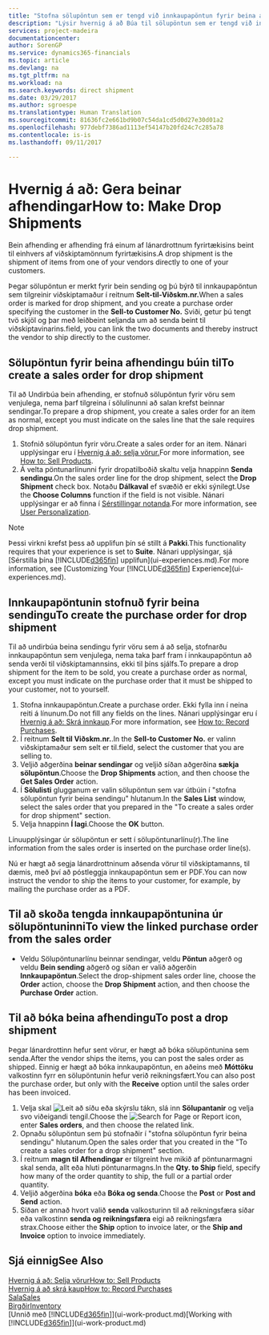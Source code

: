 ```yaml
---
title: "Stofna sölupöntun sem er tengd við innkaupapöntun fyrir beina afhendingu | Microsoft Docs"
description: "Lýsir hvernig á að Búa til sölupöntun sem er tengd við innkaupapöntun til að virkja sendingu beint frá lánardrottni til viðskiptamanns."
services: project-madeira
documentationcenter: 
author: SorenGP
ms.service: dynamics365-financials
ms.topic: article
ms.devlang: na
ms.tgt_pltfrm: na
ms.workload: na
ms.search.keywords: direct shipment
ms.date: 03/29/2017
ms.author: sgroespe
ms.translationtype: Human Translation
ms.sourcegitcommit: 81636fc2e661bd9b07c54da1cd5d0d27e30d01a2
ms.openlocfilehash: 977debf7386ad1113ef54147b20fd24c7c285a78
ms.contentlocale: is-is
ms.lasthandoff: 09/11/2017

---
```

# <a name="how-to-make-drop-shipments"></a><span data-ttu-id="586fa-103">Hvernig á að: Gera beinar afhendingar</span><span class="sxs-lookup"><span data-stu-id="586fa-103">How to: Make Drop Shipments</span></span>
<span data-ttu-id="586fa-104">Bein afhending er afhending frá einum af lánardrottnum fyrirtækisins beint til einhvers af viðskiptamönnum fyrirtækisins.</span><span class="sxs-lookup"><span data-stu-id="586fa-104">A drop shipment is the shipment of items from one of your vendors directly to one of your customers.</span></span>

<span data-ttu-id="586fa-105">Þegar sölupöntun er merkt fyrir bein sending og þú býrð til innkaupapöntun sem tilgreinir viðskiptamaður í reitnum **Selt-til-Viðskm.nr.**</span><span class="sxs-lookup"><span data-stu-id="586fa-105">When a sales order is marked for drop shipment, and you create a purchase order specifying the customer in the **Sell-to Customer No.**</span></span> <span data-ttu-id="586fa-106">Sviði, getur þú tengt tvö skjöl og þar með leiðbeint seljanda um að senda beint til viðskiptavinarins.</span><span class="sxs-lookup"><span data-stu-id="586fa-106">field, you can link the two documents and thereby instruct the vendor to ship directly to the customer.</span></span>

## <a name="to-create-a-sales-order-for-drop-shipment"></a><span data-ttu-id="586fa-107">Sölupöntun fyrir beina afhendingu búin til</span><span class="sxs-lookup"><span data-stu-id="586fa-107">To create a sales order for drop shipment</span></span>
<span data-ttu-id="586fa-108">Til að Undirbúa bein afhending, er stofnuð sölupöntun fyrir vöru sem venjulega, nema þarf tilgreina í sölulínunni að salan krefst beinnar sendingar.</span><span class="sxs-lookup"><span data-stu-id="586fa-108">To prepare a drop shipment, you create a sales order for an item as normal, except you must indicate on the sales line that the sale requires drop shipment.</span></span>

1. <span data-ttu-id="586fa-109">Stofnið sölupöntun fyrir vöru.</span><span class="sxs-lookup"><span data-stu-id="586fa-109">Create a sales order for an item.</span></span> <span data-ttu-id="586fa-110">Nánari upplýsingar eru í [Hvernig á að: selja vörur.](sales-how-sell-products.md)</span><span class="sxs-lookup"><span data-stu-id="586fa-110">For more information, see [How to: Sell Products](sales-how-sell-products.md).</span></span>
2. <span data-ttu-id="586fa-111">Á velta pöntunarlínunni fyrir dropatilboðið skaltu velja hnappinn **Senda sendingu**.</span><span class="sxs-lookup"><span data-stu-id="586fa-111">On the sales order line for the drop shipment, select the **Drop Shipment** check box.</span></span> <span data-ttu-id="586fa-112">Notaðu **Dálkaval** ef svæðið er ekki sýnilegt.</span><span class="sxs-lookup"><span data-stu-id="586fa-112">Use the **Choose Columns** function if the field is not visible.</span></span> <span data-ttu-id="586fa-113">Nánari upplýsingar er að finna í [Sérstillingar notanda](ui-user-personalization.md).</span><span class="sxs-lookup"><span data-stu-id="586fa-113">For more information, see [User Personalization](ui-user-personalization.md).</span></span>

> [!NOTE]  
>   <span data-ttu-id="586fa-114">Þessi virkni krefst þess að upplifun þín sé stillt á **Pakki**.</span><span class="sxs-lookup"><span data-stu-id="586fa-114">This functionality requires that your experience is set to **Suite**.</span></span> <span data-ttu-id="586fa-115">Nánari upplýsingar, sjá [Sérstilla þína [!INCLUDE[d365fin](includes/d365fin_md.md)] upplifun](ui-experiences.md).</span><span class="sxs-lookup"><span data-stu-id="586fa-115">For more information, see [Customizing Your [!INCLUDE[d365fin](includes/d365fin_md.md)] Experience](ui-experiences.md).</span></span>

## <a name="to-create-the-purchase-order-for-drop-shipment"></a><span data-ttu-id="586fa-116">Innkaupapöntunin stofnuð fyrir beina sendingu</span><span class="sxs-lookup"><span data-stu-id="586fa-116">To create the purchase order for drop shipment</span></span>
<span data-ttu-id="586fa-117">Til að undirbúa beina sendingu fyrir vöru sem á að selja, stofnarðu innkaupapöntun sem venjulega, nema taka þarf fram í innkaupapöntun að senda verði til viðskiptamannsins, ekki til þíns sjálfs.</span><span class="sxs-lookup"><span data-stu-id="586fa-117">To prepare a drop shipment for the item to be sold, you create a purchase order as normal, except you must indicate on the purchase order that it must be shipped to your customer, not to yourself.</span></span>

1. <span data-ttu-id="586fa-118">Stofna innkaupapöntun.</span><span class="sxs-lookup"><span data-stu-id="586fa-118">Create a purchase order.</span></span> <span data-ttu-id="586fa-119">Ekki fylla inn í neina reiti á línunum.</span><span class="sxs-lookup"><span data-stu-id="586fa-119">Do not fill any fields on the lines.</span></span> <span data-ttu-id="586fa-120">Nánari upplýsingar eru í [Hvernig á að: Skrá innkaup](purchasing-how-record-purchases.md).</span><span class="sxs-lookup"><span data-stu-id="586fa-120">For more information, see [How to: Record Purchases](purchasing-how-record-purchases.md).</span></span>
2. <span data-ttu-id="586fa-121">Í reitnum **Selt til Viðskm.nr.**.</span><span class="sxs-lookup"><span data-stu-id="586fa-121">In the **Sell-to Customer No.**</span></span> <span data-ttu-id="586fa-122">er valinn viðskiptamaður sem selt er til.</span><span class="sxs-lookup"><span data-stu-id="586fa-122">field, select the customer that you are selling to.</span></span>
3. <span data-ttu-id="586fa-123">Veljið aðgerðina **beinar sendingar** og veljið síðan aðgerðina **sækja sölupöntun**.</span><span class="sxs-lookup"><span data-stu-id="586fa-123">Choose the **Drop Shipments** action, and then choose the **Get Sales Order** action.</span></span>
4. <span data-ttu-id="586fa-124">Í **Sölulisti** glugganum er valin sölupöntun sem var útbúin í "stofna sölupöntun fyrir beina sendingu" hlutanum.</span><span class="sxs-lookup"><span data-stu-id="586fa-124">In the **Sales List** window, select the sales order that you prepared in the "To create a sales order for drop shipment" section.</span></span>
5. <span data-ttu-id="586fa-125">Velja hnappinn **Í lagi**.</span><span class="sxs-lookup"><span data-stu-id="586fa-125">Choose the **OK** button.</span></span>

<span data-ttu-id="586fa-126">Línuupplýsingar úr sölupöntun er sett í sölupöntunarlínu(r).</span><span class="sxs-lookup"><span data-stu-id="586fa-126">The line information from the sales order is inserted on the purchase order line(s).</span></span>

<span data-ttu-id="586fa-127">Nú er hægt að segja lánardrottninum aðsenda vörur til viðskiptamanns, til dæmis, með því að póstleggja innkaupapöntun sem er PDF.</span><span class="sxs-lookup"><span data-stu-id="586fa-127">You can now instruct the vendor to ship the items to your customer, for example, by mailing the purchase order as a PDF.</span></span>     

## <a name="to-view-the-linked-purchase-order-from-the-sales-order"></a><span data-ttu-id="586fa-128">Til að skoða tengda innkaupapöntunina úr sölupöntuninni</span><span class="sxs-lookup"><span data-stu-id="586fa-128">To view the linked purchase order from the sales order</span></span>
* <span data-ttu-id="586fa-129">Veldu Sölupöntunarlínu beinnar sendingar, veldu **Pöntun** aðgerð og veldu **Bein sending** aðgerð og síðan er valið aðgerðin **Innkaupapöntun**.</span><span class="sxs-lookup"><span data-stu-id="586fa-129">Select the drop-shipment sales order line, choose the **Order** action, choose the **Drop Shipment** action, and then choose the **Purchase Order** action.</span></span>

## <a name="to-post-a-drop-shipment"></a><span data-ttu-id="586fa-130">Til að bóka beina afhendingu</span><span class="sxs-lookup"><span data-stu-id="586fa-130">To post a drop shipment</span></span>
<span data-ttu-id="586fa-131">Þegar lánardrottinn hefur sent vörur, er hægt að bóka sölupöntunina sem senda.</span><span class="sxs-lookup"><span data-stu-id="586fa-131">After the vendor ships the items, you can post the sales order as shipped.</span></span> <span data-ttu-id="586fa-132">Einnig er hægt að bóka innkaupapöntun, en aðeins með **Móttöku** valkostinn fyrr en sölupöntunin hefur verið reikningsfært.</span><span class="sxs-lookup"><span data-stu-id="586fa-132">You can also post the purchase order, but only with the **Receive** option until the sales order has been invoiced.</span></span>

1. <span data-ttu-id="586fa-133">Velja skal ![Leit að síðu eða skýrslu](media/ui-search/search_small.png "Leit að síðu eða skýrslu táknið") tákn, slá inn **Sölupantanir** og velja svo viðeigandi tengil.</span><span class="sxs-lookup"><span data-stu-id="586fa-133">Choose the ![Search for Page or Report](media/ui-search/search_small.png "Search for Page or Report icon") icon, enter **Sales orders**, and then choose the related link.</span></span>
2. <span data-ttu-id="586fa-134">Opnaðu sölupöntun sem þú stofnaðir í "stofna sölupöntun fyrir beina sendingu" hlutanum.</span><span class="sxs-lookup"><span data-stu-id="586fa-134">Open the sales order that you created in the "To create a sales order for a drop shipment" section.</span></span>
3. <span data-ttu-id="586fa-135">Í reitnum **magn til Afhendingar** er tilgreint hve mikið af pöntunarmagni skal senda, allt eða hluti pöntunarmagns.</span><span class="sxs-lookup"><span data-stu-id="586fa-135">In the **Qty. to Ship** field, specify how many of the order quantity to ship, the full or a partial order quantity.</span></span>
4. <span data-ttu-id="586fa-136">Veljið aðgerðina **bóka** eða **Bóka og senda**.</span><span class="sxs-lookup"><span data-stu-id="586fa-136">Choose the **Post** or **Post and Send** action.</span></span>
5. <span data-ttu-id="586fa-137">Síðan er annað hvort valið **senda** valkosturinn til að reikningsfæra síðar eða valkostinn **senda og reikningsfæra** eigi að reikningsfæra strax.</span><span class="sxs-lookup"><span data-stu-id="586fa-137">Choose either the **Ship** option to invoice later, or the **Ship and Invoice** option to invoice immediately.</span></span>

## <a name="see-also"></a><span data-ttu-id="586fa-138">Sjá einnig</span><span class="sxs-lookup"><span data-stu-id="586fa-138">See Also</span></span>
[<span data-ttu-id="586fa-139">Hvernig á að: Selja vörur</span><span class="sxs-lookup"><span data-stu-id="586fa-139">How to: Sell Products</span></span>](sales-how-sell-products.md)  
[<span data-ttu-id="586fa-140">Hvernig á að skrá kaup</span><span class="sxs-lookup"><span data-stu-id="586fa-140">How to: Record Purchases</span></span>](purchasing-how-record-purchases.md)  
[<span data-ttu-id="586fa-141">Sala</span><span class="sxs-lookup"><span data-stu-id="586fa-141">Sales</span></span>](sales-manage-sales.md)  
[<span data-ttu-id="586fa-142">Birgðir</span><span class="sxs-lookup"><span data-stu-id="586fa-142">Inventory</span></span>](inventory-manage-inventory.md)  
<span data-ttu-id="586fa-143">[Unnið með [!INCLUDE[d365fin](includes/d365fin_md.md)]](ui-work-product.md)</span><span class="sxs-lookup"><span data-stu-id="586fa-143">[Working with [!INCLUDE[d365fin](includes/d365fin_md.md)]](ui-work-product.md)</span></span>

